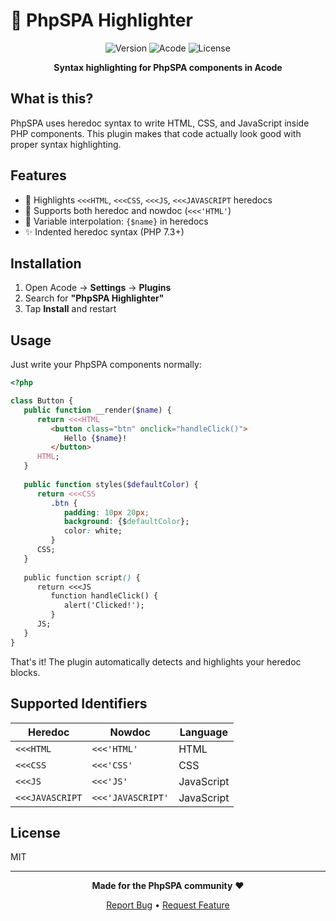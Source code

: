 # 🎨 PhpSPA Highlighter

<div align="center">

![Version](https://img.shields.io/badge/version-1.0.0-blue.svg)
![Acode](https://img.shields.io/badge/Acode-Plugin-orange.svg)
![License](https://img.shields.io/badge/license-MIT-green)

**Syntax highlighting for PhpSPA components in Acode**

</div>

## What is this?

PhpSPA uses heredoc syntax to write HTML, CSS, and JavaScript inside PHP components. This plugin makes that code actually look good with proper syntax highlighting.

## Features

- 🎯 Highlights `<<<HTML`, `<<<CSS`, `<<<JS`, `<<<JAVASCRIPT` heredocs
- 🔄 Supports both heredoc and nowdoc (`<<<'HTML'`)
- 📐 Variable interpolation: `{$name}` in heredocs
- ✨ Indented heredoc syntax (PHP 7.3+)

## Installation

1. Open Acode → **Settings** → **Plugins**
2. Search for **"PhpSPA Highlighter"**
3. Tap **Install** and restart

## Usage

Just write your PhpSPA components normally:

```php
<?php

class Button {
   public function __render($name) {
      return <<<HTML
         <button class="btn" onclick="handleClick()">
            Hello {$name}!
         </button>
      HTML;
   }
   
   public function styles($defaultColor) {
      return <<<CSS
         .btn {
            padding: 10px 20px;
            background: {$defaultColor};
            color: white;
         }
      CSS;
   }
   
   public function script() {
      return <<<JS
         function handleClick() {
            alert('Clicked!');
         }
      JS;
   }
}
```

That's it! The plugin automatically detects and highlights your heredoc blocks.

## Supported Identifiers

| Heredoc | Nowdoc | Language |
|---------|--------|----------|
| `<<<HTML` | `<<<'HTML'` | HTML |
| `<<<CSS` | `<<<'CSS'` | CSS |
| `<<<JS` | `<<<'JS'` | JavaScript |
| `<<<JAVASCRIPT` | `<<<'JAVASCRIPT'` | JavaScript |

## License

MIT

---

<div align="center">

**Made for the PhpSPA community** ❤️

[Report Bug](https://github.com/dconco/phpspa-highlighter-plugin/issues) • [Request Feature](https://github.com/dconco/phpspa-highlighter-plugin/issues)

</div>